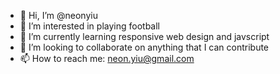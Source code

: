 - 👋 Hi, I’m @neonyiu
- 👀 I’m interested in playing football
- 🌱 I’m currently learning responsive web design and javscript
- 💞️ I’m looking to collaborate on anything that I can contribute
- 📫 How to reach me: neon.yiu@gmail.com

<!---
neonyiu/neonyiu is a ✨ special ✨ repository because its `README.md` (this file) appears on your GitHub profile.
You can click the Preview link to take a look at your changes.
--->

